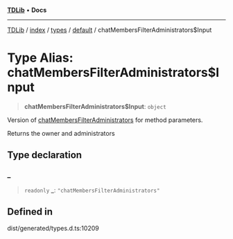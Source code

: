 [**TDLib**](../../../../../../README.md) • **Docs**

***

[TDLib](../../../../../../modules.md) / [index](../../../../../README.md) / [types](../../../README.md) / [default](../README.md) / chatMembersFilterAdministrators$Input

# Type Alias: chatMembersFilterAdministrators$Input

> **chatMembersFilterAdministrators$Input**: `object`

Version of [chatMembersFilterAdministrators](chatMembersFilterAdministrators.md) for method parameters.

Returns the owner and administrators

## Type declaration

### \_

> `readonly` **\_**: `"chatMembersFilterAdministrators"`

## Defined in

dist/generated/types.d.ts:10209
